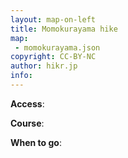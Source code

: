 ```yaml
---
layout: map-on-left
title: Momokurayama hike
map: 
 - momokurayama.json
copyright: CC-BY-NC
author: hikr.jp
info:
---
```


**Access**:

**Course**:

**When to go**:

